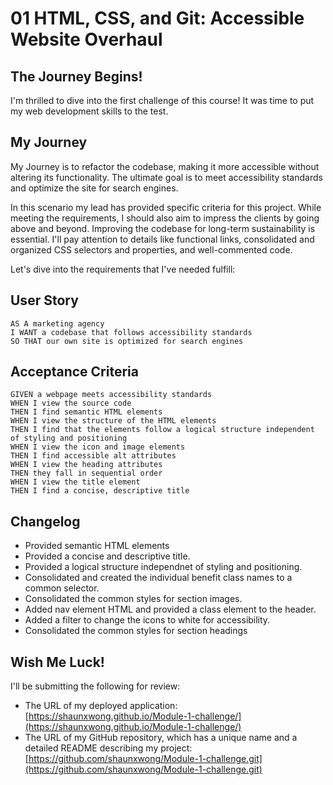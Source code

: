 # 01 HTML, CSS, and Git: Accessible Website Overhaul

## The Journey Begins!

I'm thrilled to dive into the first challenge of this course! It was time to put my web development skills to the test.

## My Journey

My Journey is to refactor the codebase, making it more accessible without altering its functionality. The ultimate goal is to meet accessibility standards and optimize the site for search engines.

In this scenario my lead has provided specific criteria for this project. While meeting the requirements, I should also aim to impress the clients by going above and beyond. Improving the codebase for long-term sustainability is essential. I'll pay attention to details like functional links, consolidated and organized CSS selectors and properties, and well-commented code.

Let's dive into the requirements that I've needed fulfill:

## User Story

```
AS A marketing agency
I WANT a codebase that follows accessibility standards
SO THAT our own site is optimized for search engines
```

## Acceptance Criteria

```
GIVEN a webpage meets accessibility standards
WHEN I view the source code
THEN I find semantic HTML elements
WHEN I view the structure of the HTML elements
THEN I find that the elements follow a logical structure independent of styling and positioning
WHEN I view the icon and image elements
THEN I find accessible alt attributes
WHEN I view the heading attributes
THEN they fall in sequential order
WHEN I view the title element
THEN I find a concise, descriptive title
```
## Changelog 

* Provided semantic HTML elements
* Provided a concise and descriptive title.
* Provided a logical structure independnet of styling and positioning.
* Consolidated and created the individual benefit class names to a common selector.
* Consolidated the common styles for section images.
* Added nav element HTML and provided a class element to the header.
* Added a filter to change the icons to white for accessibility.
* Consolidated the common styles for section headings 


## Wish Me Luck!

I'll be submitting the following for review:

- The URL of my deployed application: [https://shaunxwong.github.io/Module-1-challenge/](https://shaunxwong.github.io/Module-1-challenge/)
- The URL of my GitHub repository, which has a unique name and a detailed README describing my project: [https://github.com/shaunxwong/Module-1-challenge.git](https://github.com/shaunxwong/Module-1-challenge.git)

